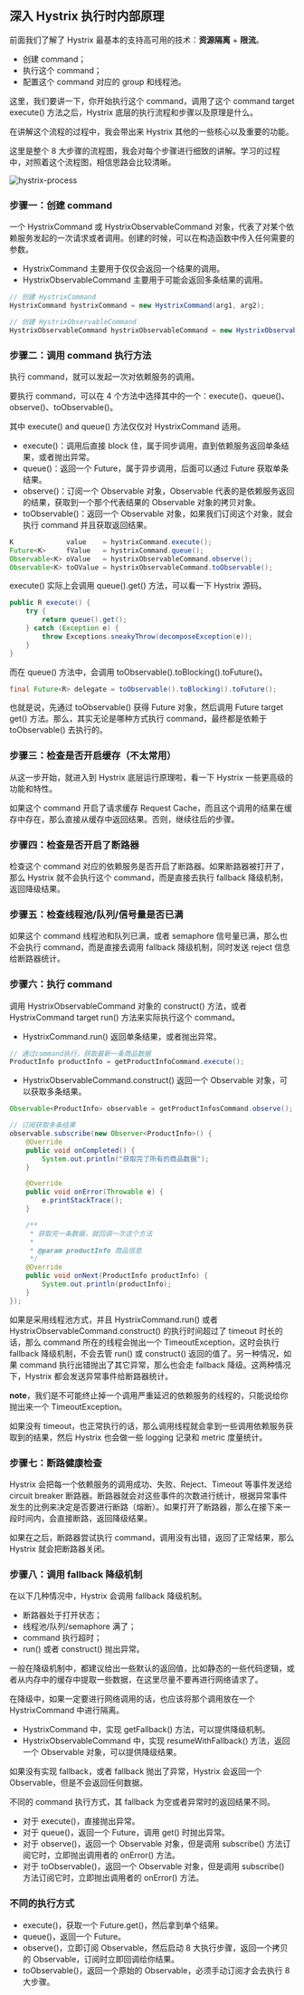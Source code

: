 ## 深入 Hystrix 执行时内部原理

前面我们了解了 Hystrix 最基本的支持高可用的技术：**资源隔离** + **限流**。

-   创建 command；
-   执行这个 command；
-   配置这个 command 对应的 group 和线程池。

这里，我们要讲一下，你开始执行这个 command，调用了这个 command target execute() 方法之后，Hystrix 底层的执行流程和步骤以及原理是什么。

在讲解这个流程的过程中，我会带出来 Hystrix 其他的一些核心以及重要的功能。

这里是整个 8 大步骤的流程图，我会对每个步骤进行细致的讲解。学习的过程中，对照着这个流程图，相信思路会比较清晰。

![hystrix-process](./images/new-hystrix-process.jpg)

### 步骤一：创建 command

一个 HystrixCommand 或 HystrixObservableCommand 对象，代表了对某个依赖服务发起的一次请求或者调用。创建的时候，可以在构造函数中传入任何需要的参数。

-   HystrixCommand 主要用于仅仅会返回一个结果的调用。
-   HystrixObservableCommand 主要用于可能会返回多条结果的调用。

```java
// 创建 HystrixCommand
HystrixCommand hystrixCommand = new HystrixCommand(arg1, arg2);

// 创建 HystrixObservableCommand
HystrixObservableCommand hystrixObservableCommand = new HystrixObservableCommand(arg1, arg2);
```

### 步骤二：调用 command 执行方法

执行 command，就可以发起一次对依赖服务的调用。

要执行 command，可以在 4 个方法中选择其中的一个：execute()、queue()、observe()、toObservable()。

其中 execute() and queue() 方法仅仅对 HystrixCommand 适用。

-   execute()：调用后直接 block 住，属于同步调用，直到依赖服务返回单条结果，或者抛出异常。
-   queue()：返回一个 Future，属于异步调用，后面可以通过 Future 获取单条结果。
-   observe()：订阅一个 Observable 对象，Observable 代表的是依赖服务返回的结果，获取到一个那个代表结果的 Observable 对象的拷贝对象。
-   toObservable()：返回一个 Observable 对象，如果我们订阅这个对象，就会执行 command 并且获取返回结果。

```java
K             value    = hystrixCommand.execute();
Future<K>     fValue   = hystrixCommand.queue();
Observable<K> oValue   = hystrixObservableCommand.observe();
Observable<K> toOValue = hystrixObservableCommand.toObservable();
```

execute() 实际上会调用 queue().get() 方法，可以看一下 Hystrix 源码。

```java
public R execute() {
    try {
        return queue().get();
    } catch (Exception e) {
        throw Exceptions.sneakyThrow(decomposeException(e));
    }
}
```

而在 queue() 方法中，会调用 toObservable().toBlocking().toFuture()。

```java
final Future<R> delegate = toObservable().toBlocking().toFuture();
```

也就是说，先通过 toObservable() 获得 Future 对象，然后调用 Future target get() 方法。那么，其实无论是哪种方式执行 command，最终都是依赖于 toObservable() 去执行的。

### 步骤三：检查是否开启缓存（不太常用）

从这一步开始，就进入到 Hystrix 底层运行原理啦，看一下 Hystrix 一些更高级的功能和特性。

如果这个 command 开启了请求缓存 Request Cache，而且这个调用的结果在缓存中存在，那么直接从缓存中返回结果。否则，继续往后的步骤。

### 步骤四：检查是否开启了断路器

检查这个 command 对应的依赖服务是否开启了断路器。如果断路器被打开了，那么 Hystrix 就不会执行这个 command，而是直接去执行 fallback 降级机制，返回降级结果。

### 步骤五：检查线程池/队列/信号量是否已满

如果这个 command 线程池和队列已满，或者 semaphore 信号量已满，那么也不会执行 command，而是直接去调用 fallback 降级机制，同时发送 reject 信息给断路器统计。

### 步骤六：执行 command

调用 HystrixObservableCommand 对象的 construct() 方法，或者 HystrixCommand target run() 方法来实际执行这个 command。

-   HystrixCommand.run() 返回单条结果，或者抛出异常。

```java
// 通过command执行，获取最新一条商品数据
ProductInfo productInfo = getProductInfoCommand.execute();
```

-   HystrixObservableCommand.construct() 返回一个 Observable 对象，可以获取多条结果。

```java
Observable<ProductInfo> observable = getProductInfosCommand.observe();

// 订阅获取多条结果
observable.subscribe(new Observer<ProductInfo>() {
    @Override
    public void onCompleted() {
        System.out.println("获取完了所有的商品数据");
    }

    @Override
    public void onError(Throwable e) {
        e.printStackTrace();
    }

    /**
     * 获取完一条数据，就回调一次这个方法
     *
     * @param productInfo 商品信息
     */
    @Override
    public void onNext(ProductInfo productInfo) {
        System.out.println(productInfo);
    }
});
```

如果是采用线程池方式，并且 HystrixCommand.run() 或者 HystrixObservableCommand.construct() 的执行时间超过了 timeout 时长的话，那么 command 所在的线程会抛出一个 TimeoutException，这时会执行 fallback 降级机制，不会去管 run() 或 construct() 返回的值了。另一种情况，如果 command 执行出错抛出了其它异常，那么也会走 fallback 降级。这两种情况下，Hystrix 都会发送异常事件给断路器统计。

**note**，我们是不可能终止掉一个调用严重延迟的依赖服务的线程的，只能说给你抛出来一个 TimeoutException。

如果没有 timeout，也正常执行的话，那么调用线程就会拿到一些调用依赖服务获取到的结果，然后 Hystrix 也会做一些 logging 记录和 metric 度量统计。

### 步骤七：断路健康检查

Hystrix 会把每一个依赖服务的调用成功、失败、Reject、Timeout 等事件发送给 circuit breaker 断路器。断路器就会对这些事件的次数进行统计，根据异常事件发生的比例来决定是否要进行断路（熔断）。如果打开了断路器，那么在接下来一段时间内，会直接断路，返回降级结果。

如果在之后，断路器尝试执行 command，调用没有出错，返回了正常结果，那么 Hystrix 就会把断路器关闭。

### 步骤八：调用 fallback 降级机制

在以下几种情况中，Hystrix 会调用 fallback 降级机制。

-   断路器处于打开状态；
-   线程池/队列/semaphore 满了；
-   command 执行超时；
-   run() 或者 construct() 抛出异常。

一般在降级机制中，都建议给出一些默认的返回值，比如静态的一些代码逻辑，或者从内存中的缓存中提取一些数据，在这里尽量不要再进行网络请求了。

在降级中，如果一定要进行网络调用的话，也应该将那个调用放在一个 HystrixCommand 中进行隔离。

-   HystrixCommand 中，实现 getFallback() 方法，可以提供降级机制。
-   HystrixObservableCommand 中，实现 resumeWithFallback() 方法，返回一个 Observable 对象，可以提供降级结果。

如果没有实现 fallback，或者 fallback 抛出了异常，Hystrix 会返回一个 Observable，但是不会返回任何数据。

不同的 command 执行方式，其 fallback 为空或者异常时的返回结果不同。

-   对于 execute()，直接抛出异常。
-   对于 queue()，返回一个 Future，调用 get() 时抛出异常。
-   对于 observe()，返回一个 Observable 对象，但是调用 subscribe() 方法订阅它时，立即抛出调用者的 onError() 方法。
-   对于 toObservable()，返回一个 Observable 对象，但是调用 subscribe() 方法订阅它时，立即抛出调用者的 onError() 方法。

### 不同的执行方式

-   execute()，获取一个 Future.get()，然后拿到单个结果。
-   queue()，返回一个 Future。
-   observe()，立即订阅 Observable，然后启动 8 大执行步骤，返回一个拷贝的 Observable，订阅时立即回调给你结果。
-   toObservable()，返回一个原始的 Observable，必须手动订阅才会去执行 8 大步骤。
